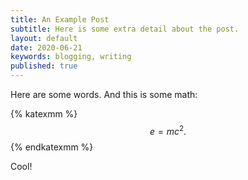 ```yaml
---
title: An Example Post
subtitle: Here is some extra detail about the post.
layout: default
date: 2020-06-21
keywords: blogging, writing
published: true
---
```


Here are some words. And this is some math:

{% katexmm %}
$$
e = mc^2. \tag{1}
$$
{% endkatexmm %}

Cool!